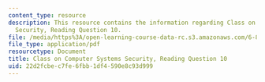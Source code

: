 ```yaml
---
content_type: resource
description: This resource contains the information regarding Class on Computer Systems
  Security, Reading Question 10.
file: /media/https%3A/open-learning-course-data-rc.s3.amazonaws.com/6-858-computer-systems-security-fall-2014/22d2fcbec7fe6fbb1df4590e8c93d999_MIT6_858F14_Reading10.pdf
file_type: application/pdf
resourcetype: Document
title: Class on Computer Systems Security, Reading Question 10
uid: 22d2fcbe-c7fe-6fbb-1df4-590e8c93d999
---
```

